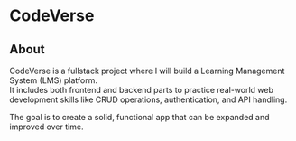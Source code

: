# CodeVerse

## About

CodeVerse is a fullstack project where I will build a Learning Management System (LMS) platform.  
It includes both frontend and backend parts to practice real-world web development skills like CRUD operations, authentication, and API handling.  

The goal is to create a solid, functional app that can be expanded and improved over time.
